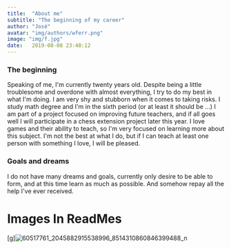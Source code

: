 ```yaml
---
title:  "About me"
subtitle: "The beginning of my career"
author: "José"
avatar: "img/authors/wferr.png"
image: "img/f.jpg"
date:   2019-08-08 23:48:12
---
```


### The beginning

Speaking of me, I'm currently twenty years old.
Despite being a little troublesome and overdone with almost everything, I try to do my best in what I'm doing.
I am very shy and stubborn when it comes to taking risks.
I study math degree and I'm in the sixth period (or at least it should be ...)
 I am part of a project focused on improving future teachers, and if all goes well I will participate in a chess extension project later this year.
I love games and their ability to teach, so I'm very focused on learning more about this subject.
I'm not the best at what I do, but if I can teach at least one person with something I love, I will be pleased.

### Goals and dreams

I do not have many dreams and goals, currently only desire to be able to form, and at this time learn as much as possible.
And somehow repay all the help I've ever received.
# Images In ReadMes
[g]![60517761_2045882915538996_8514310860846399488_n](https://user-images.githubusercontent.com/53841150/62816008-4f33e400-baf7-11e9-9382-12c2c128a774.jpg)

